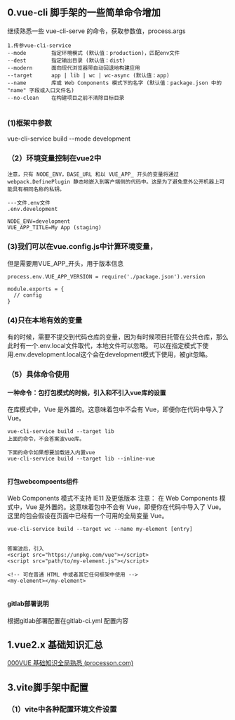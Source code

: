 

## 0.vue-cli 脚手架的一些简单命令增加

继续熟悉一些 vue-cli-serve 的命令，获取参数值，process.args


```
1.传参vue-cli-service
--mode        指定环境模式 (默认值：production)，匹配env文件
--dest        指定输出目录 (默认值：dist)
--modern      面向现代浏览器带自动回退地构建应用
--target      app | lib | wc | wc-async (默认值：app)
--name        库或 Web Components 模式下的名字 (默认值：package.json 中的 "name" 字段或入口文件名)
--no-clean    在构建项目之前不清除目标目录


```

### (1)框架中参数
vue-cli-service build --mode development


### （2）环境变量控制在vue2中
~~~
注意，只有 NODE_ENV，BASE_URL 和以 VUE_APP_ 开头的变量将通过 webpack.DefinePlugin 静态地嵌入到客户端侧的代码中。这是为了避免意外公开机器上可能具有相同名称的私钥。

---文件.env文件
.env.development

NODE_ENV=development
VUE_APP_TITLE=My App (staging)

~~~

### (3)我们可以在vue.config.js中计算环境变量，
但是需要用VUE_APP_开头，用于版本信息

~~~
process.env.VUE_APP_VERSION = require('./package.json').version

module.exports = {
  // config
}

~~~

### (4)只在本地有效的变量
有的时候，需要不提交到代码仓库的变量，因为有时候项目托管在公共仓库，那么此时有一个.env.local文件取代，本地文件可以忽略。
可以在指定模式下使用.env.development.local这个会在development模式下使用，被git忽略。

### （5）具体命令使用
#### 一种命令：包打包模式的时候，引入和不引入vue库的设置
在库模式中，Vue 是外置的。这意味着包中不会有 Vue，即便你在代码中导入了 Vue。
~~~
vue-cli-service build --target lib
上面的命令，不会答案波vue库。

下面的命令如果想要加载进入内置vue
vue-cli-service build --target lib --inline-vue


~~~

#### 打包webcompoents组件
Web Components 模式不支持 IE11 及更低版本
注意：
在 Web Components 模式中，Vue 是外置的。这意味着包中不会有 Vue，即便你在代码中导入了 Vue。这里的包会假设在页面中已经有一个可用的全局变量 Vue。
~~~
vue-cli-service build --target wc --name my-element [entry]


答案波后，引入
<script src="https://unpkg.com/vue"></script>
<script src="path/to/my-element.js"></script>

<!-- 可在普通 HTML 中或者其它任何框架中使用 -->
<my-element></my-element>


~~~

#### gitlab部署说明

根据gitlab部署配置在gitlab-ci.yml
配置内容



## 1.vue2.x 基础知识汇总

[000VUE 基础知识全局熟悉 (processon.com)](https://www.processon.com/mindmap/60d132a36376892d4918b734)



## 3.vite脚手架中配置

### （1）vite中各种配置环境文件设置


